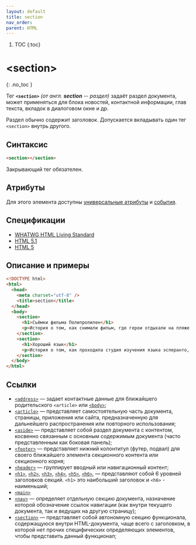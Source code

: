 ```yaml
---
layout: default
title: section
nav_order:
parent: HTML
---
```


<!-- prettier-ignore-start -->
1. TOC
{:toc}

# &lt;section&gt;
{: .no_toc }
<!-- prettier-ignore-end -->

Тег **`<section>`** _(от англ. **section** -- раздел)_ задаёт раздел документа, может применяться для блока новостей, контактной информации, глав текста, вкладок в диалоговом окне и др.

Раздел обычно содержит заголовок. Допускается вкладывать один тег `<section>` внутрь другого.

## Синтаксис

```html
<section></section>
```

Закрывающий тег обязателен.

## Атрибуты

Для этого элемента доступны [универсальные атрибуты](/lib/uni-attr/) и [события](/lib/events/).

## Спецификации

- [WHATWG HTML Living Standard](https://html.spec.whatwg.org/multipage/sections.html#the-section-element)
- [HTML 5.1](http://www.w3.org/html/wg/drafts/html/master/sections.html#the-section-element)
- [HTML 5](http://www.w3.org/TR/html5/sections.html#the-section-element)

## Описание и примеры

```html
<!DOCTYPE html>
<html>
  <head>
    <meta charset="utf-8" />
    <title>section</title>
  </head>
  <body>
    <section>
      <h1>Съёмки фильма Полипропилен</h1>
      <p>История о том, как снимали фильм, где герои отдыхали на пляже, потом пришёл антагонист, избил протагонистов, сбросил их в бассейн, и что из этого получилось.</p>
    </section>
    <section>
      <h1>Хороший язык</h1>
      <p>История о том, как проходила студия изучения языка эсперанто, в то время, как над ней, на веранде велась студия приколистов, где травились анекдоты, и что из этого получилось.</p>
    </section>
  </body>
</html>
```

## Ссылки

- [`<address>`](/html/address/) &mdash; задает контактные данные для ближайшего родительского `<article>` или [`<body>`](/html/body/);
- [`<article>`](/html/article/) &mdash; представляет самостоятельную часть документа, страницы, приложения или сайта, предназначенную для дальнейшего распространения или повторного использования;
- [`<aside>`](/html/aside/) &mdash; представляет собой раздел документа с контентом, косвенно связанным с основным содержимым документа (часто представленным как боковая панель);
- [`<footer>`](/html/footer/) &mdash; представляет нижний колонтитул (футер, подвал) для своего ближайшего элемента секционного контента или секционного корня;
- [`<header>`](/html/header/) &mdash; группирует вводный или навигационный контент;
- [`<h1>`](/html/h1/), [`<h2>`](/html/h2/), [`<h3>`](/html/h3/), [`<h4>`](/html/h4/), [`<h5>`](/html/h5/), [`<h6>`](/html/h6/), &mdash; представляют собой 6 уровней заголовков секций. `<h1>` это наибольший заголовок и `<h6>` - наименьший;
- [`<main>`](/html/main/)
- [`<nav>`](/html/nav/) &mdash; определяет отдельную секцию документа, назначение которой обозначение ссылок навигации (как внутри текущего документа, так и ведущих на другую страницу);
- [`<section>`](/html/section/) &mdash; представляет собой автономную секцию функционала, содержащуюся внутри HTML-документа, чаще всего с заголовком, в которой нет прочих специфических определяющих элементов, чтобы представить данный функционал;
